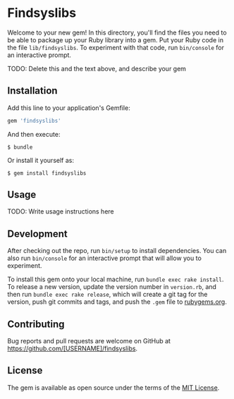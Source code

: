# Findsyslibs

Welcome to your new gem! In this directory, you'll find the files you need to be able to package up your Ruby library into a gem. Put your Ruby code in the file `lib/findsyslibs`. To experiment with that code, run `bin/console` for an interactive prompt.

TODO: Delete this and the text above, and describe your gem

## Installation

Add this line to your application's Gemfile:

```ruby
gem 'findsyslibs'
```

And then execute:

    $ bundle

Or install it yourself as:

    $ gem install findsyslibs

## Usage

TODO: Write usage instructions here

## Development

After checking out the repo, run `bin/setup` to install dependencies. You can also run `bin/console` for an interactive prompt that will allow you to experiment.

To install this gem onto your local machine, run `bundle exec rake install`. To release a new version, update the version number in `version.rb`, and then run `bundle exec rake release`, which will create a git tag for the version, push git commits and tags, and push the `.gem` file to [rubygems.org](https://rubygems.org).

## Contributing

Bug reports and pull requests are welcome on GitHub at https://github.com/[USERNAME]/findsyslibs.

## License

The gem is available as open source under the terms of the [MIT License](http://opensource.org/licenses/MIT).
